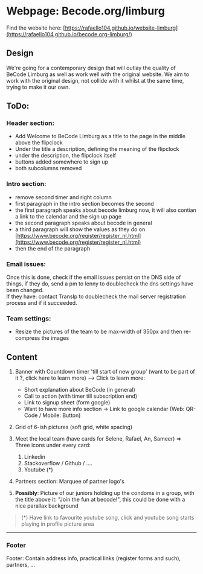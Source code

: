 # Webpage: Becode.org/limburg
Find the website here: [https://rafaello104.github.io/website-limburg](https://rafaello104.github.io/becode.org-limburg/)

## Design
We're going for a contemporary design that will outlay the quality of BeCode Limburg as well as work well with the original website.
We aim to work with the original design, not collide with it whilst at the same time, trying to make it our own.


## ToDo:
### Header section:
- Add Welcome to BeCode Limburg as a title to the page in the middle above the flipclock
- Under the title a description, defining the meaning of the flipclock
- under the description, the flipclock itself
- buttons added somewhere to sign up
- both subcolumns removed

### Intro section:
- remove second timer and right column
- first paragraph in the intro section becomes the second
- the first paragraph speaks about becode limburg now, it will also contian a link to the calendar and the sign up page
- the second paragraph speaks about becode in general
- a third paragraph will show the values as they do on [https://www.becode.org/register/register_nl.html](https://www.becode.org/register/register_nl.html)
- then the end of the paragraph

### Email issues:
Once this is done, check if the email issues persist on the DNS side of things, if they do, send a pm to lenny to doublecheck 
the dns settings have been changed. <br/>
If they have: contact TransIp to doublecheck the mail server registration process and if it succeeded.


### Team settings:
- Resize the pictures of the team to be max-width of 350px and then re-compress the images

## Content
1. Banner with Countdown timer 'till start of new group' (want to be part of it ?, click here to learn more)
--> Click to learn more: 
	- Short explanation about BeCode (in general)
	- Call to action (with timer till subscription end)
	- Link to signup sheet (form google)
	- Want to have more info section -> Link to google calendar (Web: QR-Code / Mobile: Button)

1. Grid of 6-ish pictures (soft grid, white spacing)

1. Meet the local team (have cards for Selene, Rafael, An, Sameer)
=> Three icons under every card:
	1. Linkedin
	2. Stackoverflow / Github / ....
	3. Youtube (\*)
	
1. Partners section: Marquee of partner logo's

1. **Possibly**: Picture of our juniors holding up the condoms in a group, with the title above it: "Join the fun at becode!", this could be done with a nice parallax background

> (\*) Have link to favourite youtube song, click and youtube song starts playing in profile picture area

<hr/>

### Footer
Footer: Contain address info, practical links (register forms and such), partners, ...
